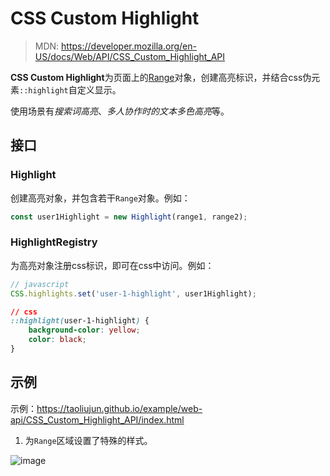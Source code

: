<!--hexo

---
url: web-api-CSS_Custom_Highlight_API
tags:
  - webapi
  - CSS Custom Highlight
---

-->

# CSS Custom Highlight

> MDN: https://developer.mozilla.org/en-US/docs/Web/API/CSS_Custom_Highlight_API

**CSS Custom Highlight**为页面上的[Range](https://developer.mozilla.org/en-US/docs/Web/API/Range)对象，创建高亮标识，并结合css伪元素`::highlight`自定义显示。

使用场景有*搜索词高亮*、*多人协作时的文本多色高亮*等。

## 接口

### Highlight

创建高亮对象，并包含若干`Range`对象。例如：

```javascript
const user1Highlight = new Highlight(range1, range2);
```

### HighlightRegistry

为高亮对象注册css标识，即可在css中访问。例如：

```javascript
// javascript
CSS.highlights.set('user-1-highlight', user1Highlight);
```

```css
// css
::highlight(user-1-highlight) {
    background-color: yellow;
    color: black;
}
```

## 示例

示例：https://taoliujun.github.io/example/web-api/CSS_Custom_Highlight_API/index.html

1. 为`Range`区域设置了特殊的样式。

![image](https://github.com/taoliujun/blog/assets/5689134/3362d87f-c006-42b3-8d71-0949e65b7080)
